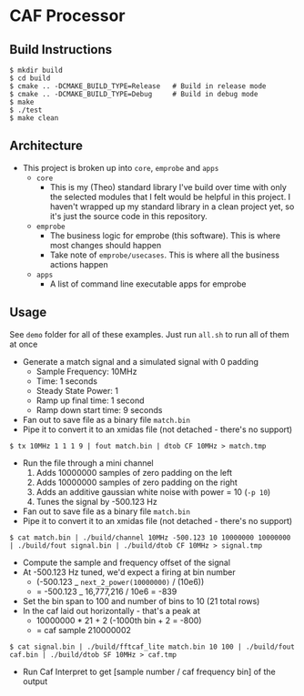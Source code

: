 # CAF Processor

## Build Instructions

```
$ mkdir build
$ cd build
$ cmake .. -DCMAKE_BUILD_TYPE=Release   # Build in release mode
$ cmake .. -DCMAKE_BUILD_TYPE=Debug     # Build in debug mode
$ make
$ ./test
$ make clean
```

## Architecture

-   This project is broken up into `core`, `emprobe` and `apps`
    -   `core`
        -   This is my (Theo) standard library I've build over time with
            only the selected modules that I felt would be helpful in this project.
            I haven't wrapped up my standard library in a clean project yet,
            so it's just the source code in this repository.
    -   `emprobe`
        -   The business logic for emprobe (this software).
            This is where most changes should happen
        -   Take note of `emprobe/usecases`. This is where all the business actions
            happen
    -   `apps`
        -   A list of command line executable apps for emprobe

## Usage

See `demo` folder for all of these examples. Just run `all.sh` to run all of them at once

-   Generate a match signal and a simulated signal with 0 padding
    -   Sample Frequency: 10MHz
    -   Time: 1 seconds
    -   Steady State Power: 1
    -   Ramp up final time: 1 second
    -   Ramp down start time: 9 seconds
-   Fan out to save file as a binary file `match.bin`
-   Pipe it to convert it to an xmidas file (not detached - there's no support)

```
$ tx 10MHz 1 1 1 9 | fout match.bin | dtob CF 10MHz > match.tmp
```

-   Run the file through a mini channel
    1. Adds 10000000 samples of zero padding on the left
    2. Adds 10000000 samples of zero padding on the right
    3. Adds an additive gaussian white noise with power = 10 (`-p 10`)
    4. Tunes the signal by -500.123 Hz
-   Fan out to save file as a binary file `match.bin`
-   Pipe it to convert it to an xmidas file (not detached - there's no support)

```
$ cat match.bin | ./build/channel 10MHz -500.123 10 10000000 10000000 | ./build/fout signal.bin | ./build/dtob CF 10MHz > signal.tmp
```

-   Compute the sample and frequency offset of the signal
-   At -500.123 Hz tuned, we'd expect a firing at bin number
    -   (-500.123 \_ `next_2_power(10000000)` / (10e6))
    -   = -500.123 \_ 16,777,216 / 10e6 = -839
-   Set the bin span to 100 and number of bins to 10 (21 total rows)
-   In the caf laid out horizontally - that's a peak at
    -   10000000 \* 21 + 2 (-1000th bin + 2 = -800)
    -   = caf sample 210000002

```
$ cat signal.bin | ./build/fftcaf_lite match.bin 10 100 | ./build/fout caf.bin | ./build/dtob SF 10MHz > caf.tmp
```

-   Run Caf Interpret to get [sample number / caf frequency bin] of the output
